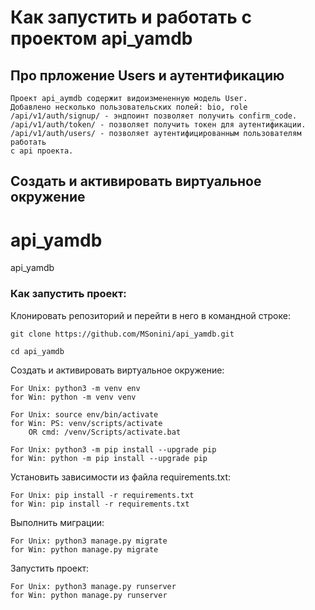 # Как запустить и работать с проектом api_yamdb

## Про прложение Users и аутентификацию

    Проект api_aymdb содержит видоизмененную модель User.
    Добавлено несколько пользовательских полей: bio, role
    /api/v1/auth/signup/ - эндпоинт позволяет получить confirm_code.
    /api/v1/auth/token/ - позволяет получить токен для аутентификации.
    /api/v1/auth/users/ - позволяет аутентифицированным пользователям работать
    с api проекта.

## Cоздать и активировать виртуальное окружение
# api_yamdb
api_yamdb
### Как запустить проект:

Клонировать репозиторий и перейти в него в командной строке:

```
git clone https://github.com/MSonini/api_yamdb.git
```

```
cd api_yamdb
```

Cоздать и активировать виртуальное окружение:

```
For Unix: python3 -m venv env
for Win: python -m venv venv
```

```
For Unix: source env/bin/activate
for Win: PS: venv/scripts/activate
    OR cmd: /venv/Scripts/activate.bat
```

```
For Unix: python3 -m pip install --upgrade pip
for Win: python -m pip install --upgrade pip
```

Установить зависимости из файла requirements.txt:

```
For Unix: pip install -r requirements.txt
for Win: pip install -r requirements.txt
```

Выполнить миграции:

```
For Unix: python3 manage.py migrate
for Win: python manage.py migrate
```

Запустить проект:

```
For Unix: python3 manage.py runserver
for Win: python manage.py runserver
```

